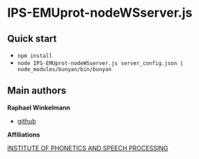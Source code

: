# IPS-EMUprot-nodeWSserver.js


## Quick start
* `npm install`
* `node IPS-EMUprot-nodeWSserver.js server_config.json | node_modules/bunyan/bin/bunyan`

## Main authors

**Raphael Winkelmann**

+ [github](http://github.com/raphywink)

**Affiliations**

[INSTITUTE OF PHONETICS AND SPEECH PROCESSING](http://www.en.phonetik.uni-muenchen.de/)
